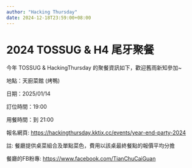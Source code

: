 ```yaml
---
author: "Hacking Thursday"
date: 2024-12-18T23:59:00+08:00
---
```

# 2024 TOSSUG & H4 尾牙聚餐

今年 TOSSUG & HackingThursday 的聚餐資訊如下，歡迎舊雨新知參加~

地點：天廚菜館 (烤鴨)

日期：2025/01/14

訂位時間：19:00

用餐時間：到 21:00

報名網頁: <https://hackingthursday.kktix.cc/events/year-end-party-2024>

註: 餐廳提供桌菜組合及單點菜色，費用以該桌最終餐點的報價平均分擔

餐廳的FB粉專: https://www.facebook.com/TianChuCaiGuan
